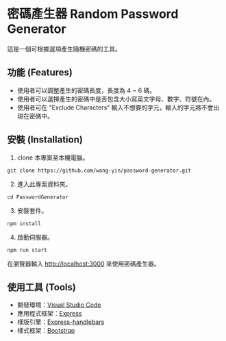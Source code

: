 # 密碼產生器 Random Password Generator

這是一個可根據選項產生隨機密碼的工具。

## 功能 (Features)

- 使用者可以調整產生的密碼長度，長度為 4 ~ 6 碼。
- 使用者可以選擇產生的密碼中是否包含大小寫英文字母、數字、符號在內。
- 使用者可在 "Exclude Characters" 輸入不想要的字元，輸入的字元將不會出現在密碼中。

## 安裝 (Installation)

1. clone 本專案至本機電腦。

```
git clone https://github.com/wang-yin/password-generator.git
```

2. 進入此專案資料夾。

```
cd PasswordGenerator
```

3. 安裝套件。

```
npm install
```

4. 啟動伺服器。

```
npm run start
```

在瀏覽器輸入 [http://localhost:3000](http://localhost:3000) 來使用密碼產生器。

## 使用工具 (Tools)

- 開發環境：[Visual Studio Code](https://visualstudio.microsoft.com/zh-hant/)
- 應用程式框架：[Express](https://www.npmjs.com/package/express)
- 樣版引擎：[Express-handlebars](https://www.npmjs.com/package/express-handlebars)
- 樣式框架：[Bootstrap](https://getbootstrap.com/)
